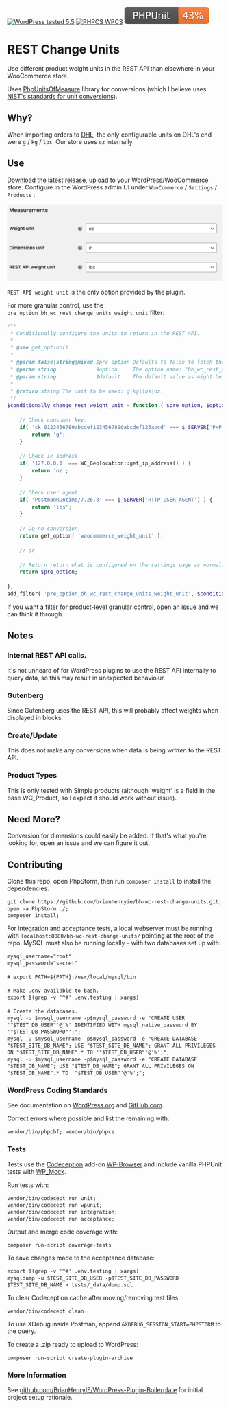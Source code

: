 [![WordPress tested 5.5](https://img.shields.io/badge/WordPress-v5.5%20tested-0073aa.svg)](https://wordpress.org/plugins/bh-wc-rest-change-units) [![PHPCS WPCS](https://img.shields.io/badge/PHPCS-WordPress%20Coding%20Standards-8892BF.svg)](https://github.com/WordPress-Coding-Standards/WordPress-Coding-Standards) [![PHPUnit ](.github/coverage.svg)](https://brianhenryie.github.io/bh-wc-rest-change-units/)

# REST Change Units

Use different product weight units in the REST API than elsewhere in your WooCommerce store.

Uses [PhpUnitsOfMeasure](https://github.com/PhpUnitsOfMeasure/php-units-of-measure) library for conversions (which I believe uses [NIST's standards for unit conversions](https://www.nist.gov/pml/weights-and-measures/metric-si/unit-conversion)).

## Why?

When importing orders to [DHL](https://dhlexpresscommerce.com/), the only configurable units on DHL's end were `g` / `kg` / `lbs`. Our store uses `oz` internally. 

## Use

[Download the latest release](https://github.com/BrianHenryIE/bh-wc-rest-change-units/releases), upload to your WordPress/WooCommerce store. Configure in the WordPress admin UI under `WooCommerce` / `Settings` / `Products` :

![REST API weight unit](./assets/screenshot-1.png "REST API weight unit settings screenshot")

`REST API weight unit` is the only option provided by the plugin.

For more granular control, use the `pre_option_bh_wc_rest_change_units_weight_unit` filter:

```php
/**
 * Conditionally configure the units to return in the REST API.
 * 
 * @see get_option()
 * 
 * @param false|string|mixed $pre_option Defaults to false to fetch the option value as normal; may be mixed (should be string) if another filter has interjected.   
 * @param string             $option     The option name: "bh_wc_rest_change_units_weight_unit".
 * @param string             $default    The default value as might be specified by get_option() second parameter.
 *
 * @return string The unit to be used: g|kg|lbs|oz.
 */
$conditionally_change_rest_weight_unit = function ( $pre_option, $option, $default ) {

	// Check consumer key.
	if( 'ck_0123456789abcdef1234567890abcdef123abcd' === $_SERVER['PHP_AUTH_USER'] ) {
		return 'g';
	}

	// Check IP address.
	if( '127.0.0.1' === WC_Geolocation::get_ip_address() ) {
		return 'oz';
	}

	// Check user agent.
	if( 'PostmanRuntime/7.26.8' === $_SERVER['HTTP_USER_AGENT'] ) {
		return 'lbs';
	}

	// Do no conversion.
	return get_option( 'woocommerce_weight_unit' );

    // or

	// Return return what is configured on the settings page as normal.
	return $pre_option;

};
add_filter( 'pre_option_bh_wc_rest_change_units_weight_unit', $conditionally_change_rest_weight_unit, 10, 3 );
```

If you want a filter for product-level granular control, open an issue and we can think it through.

## Notes

### Internal REST API calls.

It's not unheard of for WordPress plugins to use the REST API internally to query data, so this may result in unexpected behavioiur.

### Gutenberg

Since Gutenberg uses the REST API, this will probably affect weights when displayed in blocks.

### Create/Update

This does not make any conversions when data is being _written_ to the REST API.

### Product Types

This is only tested with Simple products (although 'weight' is a field in the base WC_Product, so I expect it should work without issue).

## Need More?

Conversion for dimensions could easily be added. If that's what you're looking for, open an issue and we can figure it out.

## Contributing

Clone this repo, open PhpStorm, then run `composer install` to install the dependencies.

```
git clone https://github.com/brianhenryie/bh-wc-rest-change-units.git;
open -a PhpStorm ./;
composer install;
```

For integration and acceptance tests, a local webserver must be running with `localhost:8080/bh-wc-rest-change-units/` pointing at the root of the repo. MySQL must also be running locally – with two databases set up with:

```
mysql_username="root"
mysql_password="secret"

# export PATH=${PATH}:/usr/local/mysql/bin

# Make .env available to bash.
export $(grep -v '^#' .env.testing | xargs)

# Create the databases.
mysql -u $mysql_username -p$mysql_password -e "CREATE USER '"$TEST_DB_USER"'@'%' IDENTIFIED WITH mysql_native_password BY '"$TEST_DB_PASSWORD"';";
mysql -u $mysql_username -p$mysql_password -e "CREATE DATABASE "$TEST_SITE_DB_NAME"; USE "$TEST_SITE_DB_NAME"; GRANT ALL PRIVILEGES ON "$TEST_SITE_DB_NAME".* TO '"$TEST_DB_USER"'@'%';";
mysql -u $mysql_username -p$mysql_password -e "CREATE DATABASE "$TEST_DB_NAME"; USE "$TEST_DB_NAME"; GRANT ALL PRIVILEGES ON "$TEST_DB_NAME".* TO '"$TEST_DB_USER"'@'%';";
```

### WordPress Coding Standards

See documentation on [WordPress.org](https://make.wordpress.org/core/handbook/best-practices/coding-standards/) and [GitHub.com](https://github.com/WordPress/WordPress-Coding-Standards).

Correct errors where possible and list the remaining with:

```
vendor/bin/phpcbf; vendor/bin/phpcs
```

### Tests

Tests use the [Codeception](https://codeception.com/) add-on [WP-Browser](https://github.com/lucatume/wp-browser) and include vanilla PHPUnit tests with [WP_Mock](https://github.com/10up/wp_mock). 

Run tests with:

```
vendor/bin/codecept run unit;
vendor/bin/codecept run wpunit;
vendor/bin/codecept run integration;
vendor/bin/codecept run acceptance;
```

Output and merge code coverage with:

```
composer run-script coverage-tests
```

To save changes made to the acceptance database:

```
export $(grep -v '^#' .env.testing | xargs)
mysqldump -u $TEST_SITE_DB_USER -p$TEST_SITE_DB_PASSWORD $TEST_SITE_DB_NAME > tests/_data/dump.sql
```

To clear Codeception cache after moving/removing test files:

```
vendor/bin/codecept clean
```

To use XDebug inside Postman, append `&XDEBUG_SESSION_START=PHPSTORM` to the query.

To create a .zip ready to upload to WordPress:

```
composer run-script create-plugin-archive
```

### More Information

See [github.com/BrianHenryIE/WordPress-Plugin-Boilerplate](https://github.com/BrianHenryIE/WordPress-Plugin-Boilerplate) for initial project setup rationale. 

